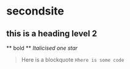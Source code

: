 # secondsite
## this is a heading level 2
** bold ** 
*Italicised one star* 
> Here is a blockquote 
`Hhere is some code` 
